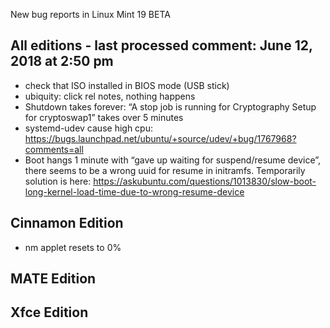 New bug reports in Linux Mint 19 BETA

All editions - last processed comment: June 12, 2018 at 2:50 pm
---------------------------------------------------------------

- check that ISO installed in BIOS mode (USB stick)
- ubiquity: click rel notes, nothing happens
- Shutdown takes forever: “A stop job is running for Cryptography Setup for cryptoswap1” takes over 5 minutes
- systemd-udev cause high cpu: https://bugs.launchpad.net/ubuntu/+source/udev/+bug/1767968?comments=all
- Boot hangs 1 minute with “gave up waiting for suspend/resume device”, there seems to be a wrong uuid for resume in initramfs. Temporarily solution is here: https://askubuntu.com/questions/1013830/slow-boot-long-kernel-load-time-due-to-wrong-resume-device

Cinnamon Edition
----------------

- nm applet resets to 0%

MATE Edition
------------

Xfce Edition
------------
